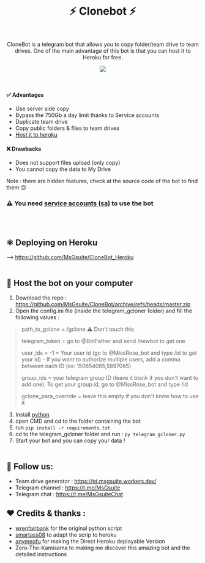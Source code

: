 <h1 align="center">⚡ Clonebot ⚡<br></h1> 

<br />

<p align="center">CloneBot is a telegram bot that allows you to copy folder/team drive to team drives. One of the main advantage of this bot is that you can host it to Heroku for free.<p/>

<!-- > ## A simple bot to copy and duplicate team drives -->
<p align="center">
  <img src="https://i.imgur.com/QkxmCOp.png" />
</p>

<br />

#### ✅ Advantages
- Use server side copy
- Bypass the 750Gb a day limit thanks to Service accounts
- Duplicate team drive
- Copy public folders & files to team drives
- [Host it to heroku](https://github.com/MsGsuite/CloneBot_Heroku)

#### ❌ Drawbacks
- Does not support files upload (only copy)
- You cannot copy the data to My Drive

Note : there are hidden features, check at the source code of the bot to find them 🙃
<br/>

### ⚠ You need [service accounts (sa)](https://telegra.ph/How-to-create-and-use-service-accounts-sa-03-31) to use the bot
<br/><br/>

## ⚛️ Deploying on Heroku
--> https://github.com/MsGsuite/CloneBot_Heroku
<br/><br/>

## 💠 Host the bot on your computer

1. Download the repo : https://github.com/MsGsuite/CloneBot/archive/refs/heads/master.zip
2. Open the config.ini file (inside the telegram_gcloner folder) and fill the following values :


> path_to_gclone =./gclone  ⚠ Don't touch this
>
> telegram_token = go to @BotFather and send /newbot to get one
>
> user_ids = -1 = Your user id (go to @MissRose_bot and type /id to get your id) - If you want to authorize multiple users, add a comma between each ID (ex: 150654065,5897065)
> 
> group_ids = your telegram group ID (leave it blank if you don't want to add one). To get your group id, go to @MissRose_bot and type /id
> 
> gclone_para_override = leave this empty if you don't know how to use it

3. Install [python](https://www.python.org/downloads/)
4. open CMD and cd to the folder containing the bot
5. run `pip install -r requirements.txt`
6. cd to the telegram_gcloner folder and run : `py telegram_gcloner.py`
7. Start your bot and you can copy your data !
<br/><br/>


## 📢 Follow us:
- Team drive generator : https://td.msgsuite.workers.dev/
- Telegram channel : https://t.me/MsGsuite
- Telegram chat : https://t.me/MsGsuiteChat

## ❤️ Credits & thanks :
- [wrenfairbank](https://github.com/wrenfairbank/telegram_gcloner) for the original python script
- [smartass08](https://github.com/smartass08/telegram_gcloner) to adapt the scrip to heroku
- [anymeofu](https://github.com/anymeofu/CloneBot) for making the Direct Heroku deployable Version
- Zero-The-Kamisama to making me discover this amazing bot and the detailed instructions
